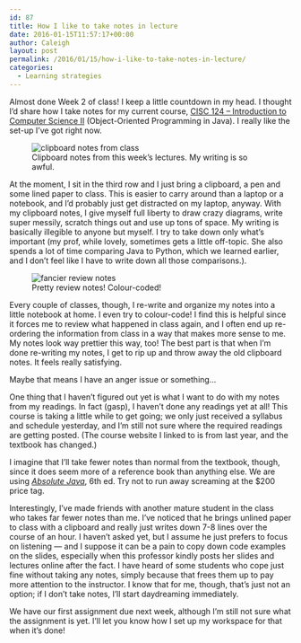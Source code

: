 ```yaml
---
id: 87
title: How I like to take notes in lecture
date: 2016-01-15T11:57:17+00:00
author: Caleigh
layout: post
permalink: /2016/01/15/how-i-like-to-take-notes-in-lecture/
categories:
  - Learning strategies
---
```

Almost done Week 2 of class! I keep a little countdown in my head. I thought I&#8217;d share how I take notes for my current course, [CISC 124 &#8211; Introduction to Computer Science II](http://research.cs.queensu.ca/home/cisc124/2015w/home.html) (Object-Oriented Programming in Java). I really like the set-up I&#8217;ve got right now.

<figure>
<img src="{{ site.baseurl }}/public/posts/notes.jpg" alt="clipboard notes from class" sizes="(max-width: 500px) 100vw, 500px" data-recalc-dims="1" /><figcaption>Clipboard notes from this week&#8217;s lectures. My writing is so awful.</figcaption></figure> 

At the moment, I sit in the third row and I just bring a clipboard, a pen and some lined paper to class. This is easier to carry around than a laptop or a notebook, and I&#8217;d probably just get distracted on my laptop, anyway. With my clipboard notes, I give myself full liberty to draw crazy diagrams, write super messily, scratch things out and use up tons of space. My writing is basically illegible to anyone but myself. I try to take down only what&#8217;s important (my prof, while lovely, sometimes gets a little off-topic. She also spends a lot of time comparing Java to Python, which we learned earlier, and I don&#8217;t feel like I have to write down all those comparisons.).

<figure>
<img src="{{ site.baseurl }}/public/posts/notes1.jpg" alt="fancier review notes" sizes="(max-width: 500px) 100vw, 500px" data-recalc-dims="1" /><figcaption>Pretty review notes! Colour-coded!</figcaption></figure> 

Every couple of classes, though, I re-write and organize my notes into a little notebook at home. I even try to colour-code! I find this is helpful since it forces me to review what happened in class again, and I often end up re-ordering the information from class in a way that makes more sense to me. My notes look way prettier this way, too! The best part is that when I&#8217;m done re-writing my notes, I get to rip up and throw away the old clipboard notes. It feels really satisfying.

Maybe that means I have an anger issue or something&#8230;

One thing that I haven&#8217;t figured out yet is what I want to do with my notes from my readings. In fact (gasp), I haven&#8217;t done any readings yet at all! This course is taking a little while to get going; we only just received a syllabus and schedule yesterday, and I&#8217;m still not sure where the required readings are getting posted. (The course website I linked to is from last year, and the textbook has changed.)

I imagine that I&#8217;ll take fewer notes than normal from the textbook, though, since it does seem more of a reference book than anything else. We are using _[Absolute Java](http://www.amazon.ca/Absolute-Java-Edition-Walter-Savitch/dp/0134041674)_, 6th ed. Try not to run away screaming at the $200 price tag.

Interestingly, I&#8217;ve made friends with another mature student in the class who takes far fewer notes than me. I&#8217;ve noticed that he brings unlined paper to class with a clipboard and really just writes down 7-8 lines over the course of an hour. I haven&#8217;t asked yet, but I assume he just prefers to focus on listening &#8212; and I suppose it can be a pain to copy down code examples on the slides, especially when this professor kindly posts her slides and lectures online after the fact. I have heard of some students who cope just fine without taking any notes, simply because that frees them up to pay more attention to the instructor. I know that for me, though, that&#8217;s just not an option; if I don&#8217;t take notes, I&#8217;ll start daydreaming immediately.

We have our first assignment due next week, although I&#8217;m still not sure what the assignment is yet. I&#8217;ll let you know how I set up my workspace for that when it&#8217;s done!